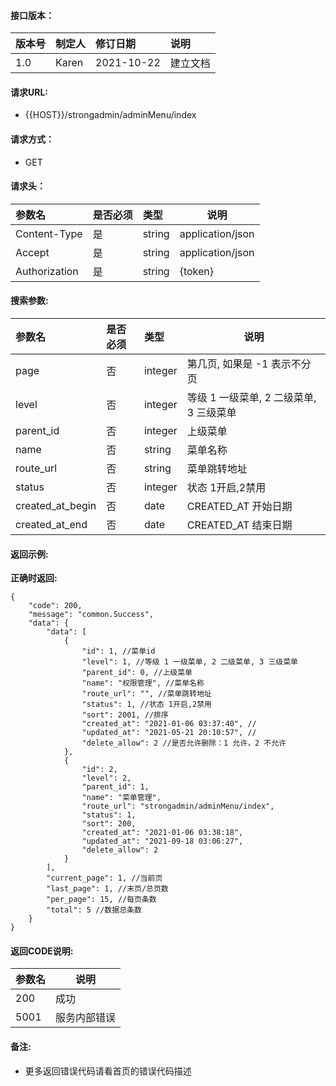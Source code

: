 #### 接口版本：

|版本号|制定人|修订日期|说明|
|:----|:----|:----   |:----|
|1.0 |Karen  |2021-10-22 |建立文档|

#### 请求URL:

- {{HOST}}/strongadmin/adminMenu/index

#### 请求方式：

- GET

#### 请求头：

|参数名|是否必须|类型|说明|
|:----    |:---|:----- |-----   |
|Content-Type |是  |string |application/json   |
|Accept |是  |string |application/json   |
|Authorization|是|string|{token}|

#### 搜索参数:

|参数名|是否必须|类型|说明|
|:----    |:---|:----- |-----   |
|page |否  |integer |第几页, 如果是 -1 表示不分页   |
|level |否  |integer |等级 1 一级菜单, 2 二级菜单, 3 三级菜单   |
|parent_id |否  |integer |上级菜单   |
|name |否  |string |菜单名称   |
|route_url |否  |string |菜单跳转地址   |
|status |否  |integer |状态 1开启,2禁用   |
|created_at_begin |否  |date |CREATED_AT 开始日期   |
|created_at_end |否  |date |CREATED_AT 结束日期   |

#### 返回示例:

**正确时返回:**

```
{
    "code": 200,
    "message": "common.Success",
    "data": {
        "data": [
            {
                "id": 1, //菜单id
                "level": 1, //等级 1 一级菜单, 2 二级菜单, 3 三级菜单
                "parent_id": 0, //上级菜单
                "name": "权限管理", //菜单名称
                "route_url": "", //菜单跳转地址
                "status": 1, //状态 1开启,2禁用
                "sort": 2001, //排序
                "created_at": "2021-01-06 03:37:40", //
                "updated_at": "2021-05-21 20:10:57", //
                "delete_allow": 2 //是否允许删除：1 允许，2 不允许
            },
            {
                "id": 2,
                "level": 2,
                "parent_id": 1,
                "name": "菜单管理",
                "route_url": "strongadmin/adminMenu/index",
                "status": 1,
                "sort": 200,
                "created_at": "2021-01-06 03:38:18",
                "updated_at": "2021-09-18 03:06:27",
                "delete_allow": 2
            }
        ],
        "current_page": 1, //当前页
        "last_page": 1, //末页/总页数
        "per_page": 15, //每页条数
        "total": 5 //数据总条数
    }
}
```

#### 返回CODE说明:

|参数名|说明|
|:----- |----- |
|200 |成功  |
|5001|服务内部错误|

#### 备注:

- 更多返回错误代码请看首页的错误代码描述